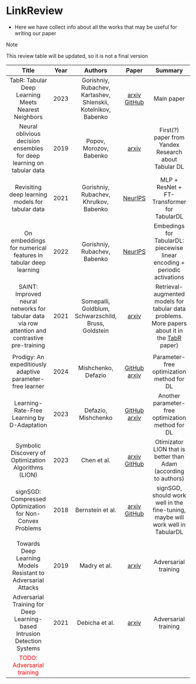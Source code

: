 # LinkReview

- Here we have collect info about all the works that may be useful for writing our paper

> [!NOTE]
> This review table will be updated, so it is not a final version

| Title | Year | Authors | Paper | Summary |
| :---: | :---: | :---: | :---: | :---: |
|  TabR: Tabular Deep Learning Meets Nearest Neighbors |  2023  | Gorishniy, Rubachev, Kartashev, Shlenskii, Kotelnikov, Babenko | [arxiv](https://arxiv.org/pdf/2307.14338) <br> [GitHub](https://github.com/yandex-research/tabular-dl-tabr) | Main paper |
|  Neural oblivious decision ensembles for deep learning on tabular data |  2019  | Popov, Morozov, Babenko | [arxiv](https://arxiv.org/pdf/1909.06312) | First(?) paper from Yandex Research about Tabular DL |
|  Revisiting deep learning models for tabular data |  2021  | Gorishniy, Rubachev, Khrulkov, Babenko | [NeurIPS](https://proceedings.neurips.cc/paper_files/paper/2021/file/9d86d83f925f2149e9edb0ac3b49229c-Paper.pdf) | MLP + ResNet + FT-Transformer for TabularDL |
|  On embeddings for numerical features in tabular deep learning |  2022  | Gorishniy, Rubachev, Babenko | [NeurIPS](https://proceedings.neurips.cc/paper_files/paper/2022/file/9e9f0ffc3d836836ca96cbf8fe14b105-Paper-Conference.pdf) | Embedings for TabularDL: piecewise linear encoding + periodic activations |
|SAINT: Improved neural networks for tabular data via row attention and contrastive pre-training  |  2021  | Somepalli, Goldblum, Schwarzschild, Bruss, Goldstein | [arxiv](https://arxiv.org/pdf/2106.01342) | Retrieval-augmented models for tabular data problems. <br> More papers about it in the [TabR](https://arxiv.org/pdf/2307.14338) paper) |
|      |      |      |      |      |
| Prodigy: An expeditiously adaptive parameter-free learner | 2024 | Mishchenko, Defazio | [GitHub](https://github.com/konstmish/prodigy) <br> [arxiv](https://arxiv.org/pdf/2306.06101)| Parameter-free optimization method for DL |
| Learning-Rate-Free Learning by D-Adaptation | 2023 | Defazio, Mishchenko | [GitHub](https://github.com/facebookresearch/dadaptation) <br> [arxiv](https://arxiv.org/pdf/2301.07733)| Another parameter-free optimization method for DL |
| Symbolic Discovery of Optimization Algorithms (LION) | 2023 | Chen et al. | [arxiv](https://arxiv.org/pdf/2301.07733) <br> [GitHub](https://github.com/google/automl/tree/master/lion)| Otimizator LION that is better than Adam (according to authors) |
| signSGD: Compressed Optimization for Non-Convex Problems | 2018 | Bernstein et al. | [arxiv](https://arxiv.org/pdf/1802.04434) <br> [GitHub](https://github.com/jxbz/signSGD/blob/master/signSGD_zeros.ipynb)| signSGD, should work well in the fine-tuning, maybe will work well in TabularDL |
|      |      |      |      |      |
| Towards Deep Learning Models Resistant to Adversarial Attacks | 2019 | Madry et al. | [arxiv](https://arxiv.org/pdf/1706.06083)| Adversarial training |
| Adversarial Training for Deep Learning-based Intrusion Detection Systems | 2021 | Debicha et al. | [arxiv](https://arxiv.org/pdf/2104.09852)| Adversarial training |
|<span style="color:red"> TODO: Adversarial training </span> |

